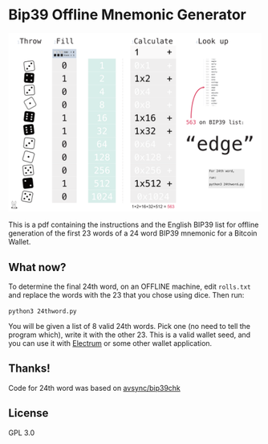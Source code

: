 # Bip39 Offline Mnemonic Generator

![outline](images/rolls.png)

This is a pdf containing the instructions and the English BIP39 list for offline generation of the first 23 words of a 24 word BIP39 mnemonic for a Bitcoin Wallet.

## What now?

To determine the final 24th word, on an OFFLINE machine, edit `rolls.txt` and replace the words with the 23 that you chose using dice. Then run:

`python3 24thword.py`

You will be given a list of 8 valid 24th words. Pick one (no need to tell the program which), write it with the other 23. This is a valid wallet seed, and you can use it with [Electrum](http://electrum.org) or some other wallet application.

## Thanks!

Code for 24th word was based on [avsync/bip39chk](https://github.com/avsync/bip39chk)

## License

GPL 3.0
